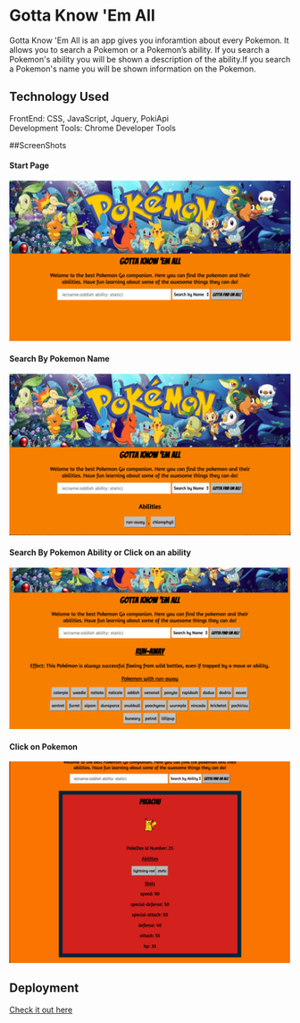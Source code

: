 # Gotta Know 'Em All
Gotta Know 'Em All is an app gives you inforamtion about every Pokemon. It allows you to search a Pokemon or a Pokemon’s ability. If you search a Pokemon's ability you will be shown a description of the ability.If you search a Pokemon's name you will be shown information on the Pokemon.

## Technology Used
FrontEnd: CSS, JavaScript, Jquery, PokiApi <br/>
Development Tools: Chrome Developer Tools

##ScreenShots

#### Start Page <br/>
![Before Searching for ability or Pokemon](Pictures/StartPage.png)<br/>

#### Search By Pokemon Name <br/>
![After Searching by Pokemon Name ](Pictures/SearchByName.png)<br/>

#### Search By Pokemon Ability or Click on an ability <br/>
![After Searching by Pokemon Ability ](Pictures/SearchByAbility.png)<br/>

#### Click on Pokemon <br/>
![After Clicking on Pokemon Name ](Pictures/ClickOnPokemon.png)<br/>

## Deployment
[Check it out here](https://patricewhite.github.io/Capstone-Paton-Patrice/)
